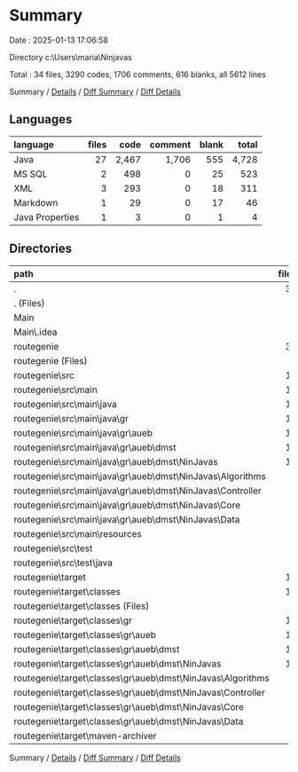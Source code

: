 # Summary

Date : 2025-01-13 17:06:58

Directory c:\\Users\\maria\\Ninjavas

Total : 34 files,  3290 codes, 1706 comments, 616 blanks, all 5612 lines

Summary / [Details](details.md) / [Diff Summary](diff.md) / [Diff Details](diff-details.md)

## Languages
| language | files | code | comment | blank | total |
| :--- | ---: | ---: | ---: | ---: | ---: |
| Java | 27 | 2,467 | 1,706 | 555 | 4,728 |
| MS SQL | 2 | 498 | 0 | 25 | 523 |
| XML | 3 | 293 | 0 | 18 | 311 |
| Markdown | 1 | 29 | 0 | 17 | 46 |
| Java Properties | 1 | 3 | 0 | 1 | 4 |

## Directories
| path | files | code | comment | blank | total |
| :--- | ---: | ---: | ---: | ---: | ---: |
| . | 34 | 3,290 | 1,706 | 616 | 5,612 |
| . (Files) | 3 | 297 | 5 | 24 | 326 |
| Main | 1 | 39 | 0 | 0 | 39 |
| Main\\.idea | 1 | 39 | 0 | 0 | 39 |
| routegenie | 30 | 2,954 | 1,701 | 592 | 5,247 |
| routegenie (Files) | 2 | 254 | 0 | 18 | 272 |
| routegenie\\src | 16 | 1,715 | 1,677 | 443 | 3,835 |
| routegenie\\src\\main | 12 | 1,715 | 174 | 294 | 2,183 |
| routegenie\\src\\main\\java | 11 | 1,394 | 154 | 175 | 1,723 |
| routegenie\\src\\main\\java\\gr | 11 | 1,394 | 154 | 175 | 1,723 |
| routegenie\\src\\main\\java\\gr\\aueb | 11 | 1,394 | 154 | 175 | 1,723 |
| routegenie\\src\\main\\java\\gr\\aueb\\dmst | 11 | 1,394 | 154 | 175 | 1,723 |
| routegenie\\src\\main\\java\\gr\\aueb\\dmst\\NinJavas | 11 | 1,394 | 154 | 175 | 1,723 |
| routegenie\\src\\main\\java\\gr\\aueb\\dmst\\NinJavas\\Algorithms | 3 | 218 | 58 | 53 | 329 |
| routegenie\\src\\main\\java\\gr\\aueb\\dmst\\NinJavas\\Controller | 2 | 363 | 9 | 23 | 395 |
| routegenie\\src\\main\\java\\gr\\aueb\\dmst\\NinJavas\\Core | 3 | 240 | 77 | 60 | 377 |
| routegenie\\src\\main\\java\\gr\\aueb\\dmst\\NinJavas\\Data | 3 | 573 | 10 | 39 | 622 |
| routegenie\\src\\main\\resources | 1 | 321 | 20 | 119 | 460 |
| routegenie\\src\\test | 4 | 0 | 1,503 | 149 | 1,652 |
| routegenie\\src\\test\\java | 4 | 0 | 1,503 | 149 | 1,652 |
| routegenie\\target | 12 | 985 | 24 | 131 | 1,140 |
| routegenie\\target\\classes | 11 | 982 | 24 | 130 | 1,136 |
| routegenie\\target\\classes (Files) | 1 | 321 | 20 | 119 | 460 |
| routegenie\\target\\classes\\gr | 10 | 661 | 4 | 11 | 676 |
| routegenie\\target\\classes\\gr\\aueb | 10 | 661 | 4 | 11 | 676 |
| routegenie\\target\\classes\\gr\\aueb\\dmst | 10 | 661 | 4 | 11 | 676 |
| routegenie\\target\\classes\\gr\\aueb\\dmst\\NinJavas | 10 | 661 | 4 | 11 | 676 |
| routegenie\\target\\classes\\gr\\aueb\\dmst\\NinJavas\\Algorithms | 3 | 122 | 0 | 0 | 122 |
| routegenie\\target\\classes\\gr\\aueb\\dmst\\NinJavas\\Controller | 2 | 299 | 0 | 1 | 300 |
| routegenie\\target\\classes\\gr\\aueb\\dmst\\NinJavas\\Core | 3 | 136 | 4 | 10 | 150 |
| routegenie\\target\\classes\\gr\\aueb\\dmst\\NinJavas\\Data | 2 | 104 | 0 | 0 | 104 |
| routegenie\\target\\maven-archiver | 1 | 3 | 0 | 1 | 4 |

Summary / [Details](details.md) / [Diff Summary](diff.md) / [Diff Details](diff-details.md)